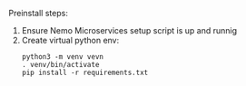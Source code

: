 Preinstall steps:
1. Ensure Nemo Microservices setup script is up and runnig
2. Create virtual python env:
    ```
    python3 -m venv vevn
    . venv/bin/activate
    pip install -r requirements.txt
    ```

